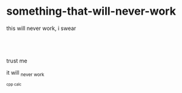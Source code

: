 # something-that-will-never-work
this will never work, i swear
<br>
<br>
<br>
<br>
<br>
trust me

it will <sub> never work </sub>



<sub><sub> cpp calc </sub></sub>
